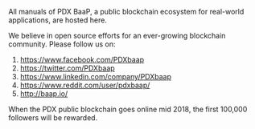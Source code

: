 All manuals of PDX BaaP, a public blockchain ecosystem for real-world applications, are hosted here. 

We believe in open source efforts for an ever-growing blockchain community. Please follow us on:

  1) https://www.facebook.com/PDXbaap
  2) https://twitter.com/PDXbaap
  3) https://www.linkedin.com/company/PDXbaap
  4) https://www.reddit.com/user/pdxbaap/
  5) http://baap.io/

When the PDX public blockchain goes online mid 2018, the first 100,000 followers will be rewarded.


